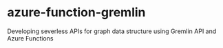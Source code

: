 # azure-function-gremlin
 
Developing severless APIs for graph data structure using Gremlin API and Azure Functions

